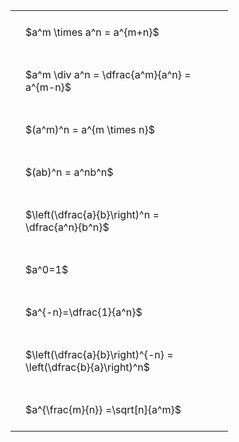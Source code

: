 #  
<br>
<style type="text/css">
#T_d2f8f th.col_heading {
  text-align: left;
  font-size: 1em;
}
#T_d2f8f td {
  text-align: left;
  font-size: 1em;
  padding: 1.5em;
}
#T_d2f8f_row0_col0, #T_d2f8f_row1_col0, #T_d2f8f_row2_col0, #T_d2f8f_row3_col0, #T_d2f8f_row4_col0, #T_d2f8f_row5_col0, #T_d2f8f_row6_col0, #T_d2f8f_row7_col0, #T_d2f8f_row8_col0 {
  width: 300px;
  white-space: pre-wrap;
}
</style>
<table id="T_d2f8f">
  <thead>
  </thead>
  <tbody>
    <tr>
      <td id="T_d2f8f_row0_col0" class="data row0 col0" >$a^m \times a^n = a^{m+n}$</td>
    </tr>
    <tr>
      <td id="T_d2f8f_row1_col0" class="data row1 col0" >$a^m \div a^n = \dfrac{a^m}{a^n} = a^{m-n}$</td>
    </tr>
    <tr>
      <td id="T_d2f8f_row2_col0" class="data row2 col0" >$(a^m)^n = a^{m \times n}$</td>
    </tr>
    <tr>
      <td id="T_d2f8f_row3_col0" class="data row3 col0" >$(ab)^n = a^nb^n$</td>
    </tr>
    <tr>
      <td id="T_d2f8f_row4_col0" class="data row4 col0" >$\left(\dfrac{a}{b}\right)^n = \dfrac{a^n}{b^n}$</td>
    </tr>
    <tr>
      <td id="T_d2f8f_row5_col0" class="data row5 col0" >$a^0=1$</td>
    </tr>
    <tr>
      <td id="T_d2f8f_row6_col0" class="data row6 col0" >$a^{-n}=\dfrac{1}{a^n}$</td>
    </tr>
    <tr>
      <td id="T_d2f8f_row7_col0" class="data row7 col0" >$\left(\dfrac{a}{b}\right)^{-n} = \left(\dfrac{b}{a}\right)^n$</td>
    </tr>
    <tr>
      <td id="T_d2f8f_row8_col0" class="data row8 col0" >$a^{\frac{m}{n}} =\sqrt[n]{a^m}$</td>
    </tr>
  </tbody>
</table>
